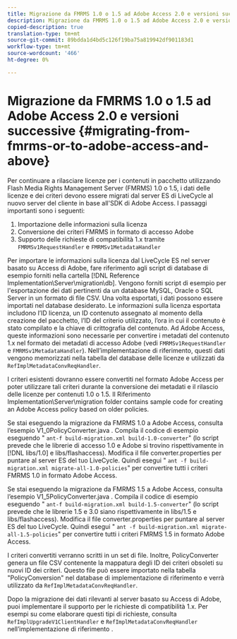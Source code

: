 ```yaml
---
title: Migrazione da FMRMS 1.0 o 1.5 ad Adobe Access 2.0 e versioni successive
description: Migrazione da FMRMS 1.0 o 1.5 ad Adobe Access 2.0 e versioni successive
copied-description: true
translation-type: tm+mt
source-git-commit: 89bdda1d4bd5c126f19ba75a819942df901183d1
workflow-type: tm+mt
source-wordcount: '466'
ht-degree: 0%

---
```



# Migrazione da FMRMS 1.0 o 1.5 ad Adobe Access 2.0 e versioni successive {#migrating-from-fmrms-or-to-adobe-access-and-above}

Per continuare a rilasciare licenze per i contenuti in pacchetto utilizzando Flash Media Rights Management Server (FMRMS) 1.0 o 1.5, i dati delle licenze e dei criteri devono essere migrati dal server ES di LiveCycle al nuovo server del cliente in base all&#39;SDK di Adobe Access. I passaggi importanti sono i seguenti:

1. Importazione delle informazioni sulla licenza
1. Conversione dei criteri FMRMS in formato di accesso Adobe
1. Supporto delle richieste di compatibilità 1.x tramite `FMRMSv1RequestHandler` e `FMRMSv1MetadataHandler`

Per importare le informazioni sulla licenza dal LiveCycle ES nel server basato su Access di Adobe, fare riferimento agli script di database di esempio forniti nella cartella [!DNL Reference Implementation\Server\migration\db]. Vengono forniti script di esempio per l&#39;esportazione dei dati pertinenti da un database MySQL, Oracle o SQL Server in un formato di file CSV. Una volta esportati, i dati possono essere importati nel database desiderato. Le informazioni sulla licenza esportata includono l’ID licenza, un ID contenuto assegnato al momento della creazione del pacchetto, l’ID del criterio utilizzato, l’ora in cui il contenuto è stato compilato e la chiave di crittografia del contenuto. Ad Adobe Access, queste informazioni sono necessarie per convertire i metadati del contenuto 1.x nel formato dei metadati di accesso Adobe (vedi `FMRMSv1RequestHandler` e `FMRMSv1MetadataHandler`). Nell’implementazione di riferimento, questi dati vengono memorizzati nella tabella del database delle licenze e utilizzati da `RefImplMetadataConvReqHandler`.

I criteri esistenti dovranno essere convertiti nel formato Adobe Access per poter utilizzare tali criteri durante la conversione dei metadati e il rilascio delle licenze per contenuti 1.0 o 1.5. Il Riferimento Implementation\Server\migration folder contains sample code for creating an Adobe Access policy based on older policies.

Se stai eseguendo la migrazione da FMRMS 1.0 a Adobe Access, consulta l’esempio V1_0PolicyConverter.java . Compila il codice di esempio eseguendo &quot; `ant-f build-migration.xml build-1.0-converter`&quot; (lo script prevede che le librerie di accesso 1.0 e Adobe si trovino rispettivamente in [!DNL libs/1.0] e libs/flashaccess). Modifica il file converter.properties per puntare al server ES del tuo LiveCycle. Quindi esegui &quot; `ant -f build-migration.xml migrate-all-1.0-policies`&quot; per convertire tutti i criteri FMRMS 1.0 in formato Adobe Access.

Se stai eseguendo la migrazione da FMRMS 1.5 a Adobe Access, consulta l’esempio V1_5PolicyConverter.java . Compila il codice di esempio eseguendo &quot; `ant-f build-migration.xml build-1.5-converter`&quot; (lo script prevede che le librerie 1.5 e 3.0 siano rispettivamente in libs/1.5 e libs/flashaccess). Modifica il file converter.properties per puntare al server ES del tuo LiveCycle. Quindi esegui &quot; `ant -f build-migration.xml migrate-all-1.5-policies`&quot; per convertire tutti i criteri FMRMS 1.5 in formato Adobe Access.

I criteri convertiti verranno scritti in un set di file. Inoltre, PolicyConverter genera un file CSV contenente la mappatura degli ID dei criteri obsoleti su nuovi ID dei criteri. Questo file può essere importato nella tabella &quot;PolicyConversion&quot; nel database di implementazione di riferimento e verrà utilizzato da `RefImplMetadataConvReqHandler`.

Dopo la migrazione dei dati rilevanti al server basato su Access di Adobe, puoi implementare il supporto per le richieste di compatibilità 1.x. Per esempi su come elaborare questi tipi di richieste, consulta `RefImplUpgradeV1ClientHandler` e `RefImplMetadataConvReqHandler` nell’implementazione di riferimento .

